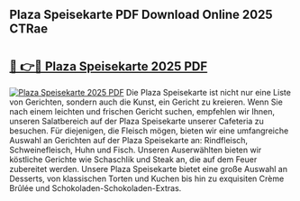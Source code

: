## Plaza Speisekarte PDF Download Online 2025 CTRae

# <h2><a href="http://gcdxwg.nevu.top/?p=Plaza+Speisekarte">🔗 👉🔴 Plaza Speisekarte 2025 PDF</a></h2>

[![Plaza Speisekarte 2025 PDF](https://i.imgur.com/dBaPXMq.png)](http://gcdxwg.nevu.top/?p=Plaza+Speisekarte)
Die Plaza Speisekarte ist nicht nur eine Liste von Gerichten, sondern auch die Kunst, ein Gericht zu kreieren. Wenn Sie nach einem leichten und frischen Gericht suchen, empfehlen wir Ihnen, unseren Salatbereich auf der Plaza Speisekarte unserer Cafeteria zu besuchen. Für diejenigen, die Fleisch mögen, bieten wir eine umfangreiche Auswahl an Gerichten auf der Plaza Speisekarte an: Rindfleisch, Schweinefleisch, Huhn und Fisch. Unseren Auserwählten bieten wir köstliche Gerichte wie Schaschlik und Steak an, die auf dem Feuer zubereitet werden. Unsere Plaza Speisekarte bietet eine große Auswahl an Desserts, von klassischen Torten und Kuchen bis hin zu exquisiten Crème Brûlée und Schokoladen-Schokoladen-Extras.
